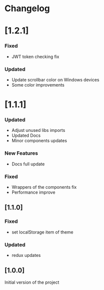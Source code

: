 # Changelog

# [1.2.1]

### Fixed
- JWT token checking fix

### Updated
- Update scrollbar color on Windows devices
- Some color improvements

# [1.1.1]

### Updated
- Adjust unused libs imports
- Updated Docs
- Minor components updates

### New Features
- Docs full update

### Fixed
- Wrappers of the components fix
- Performance improve

## [1.1.0]

### Fixed

- set localStorage item of theme

### Updated

- redux updates

## [1.0.0]

Initial version of the project
